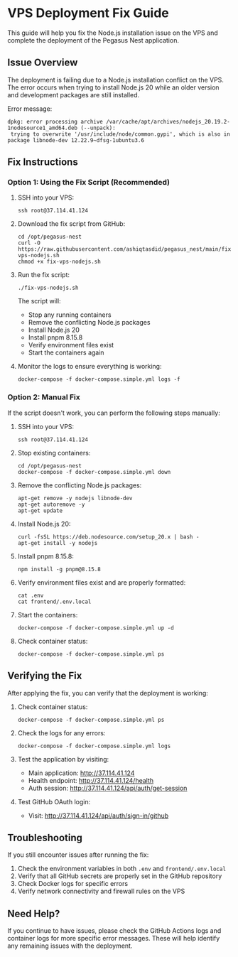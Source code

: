 # VPS Deployment Fix Guide

This guide will help you fix the Node.js installation issue on the VPS and complete the deployment of the Pegasus Nest application.

## Issue Overview

The deployment is failing due to a Node.js installation conflict on the VPS. The error occurs when trying to install Node.js 20 while an older version and development packages are still installed.

Error message:

```
dpkg: error processing archive /var/cache/apt/archives/nodejs_20.19.2-1nodesource1_amd64.deb (--unpack):
 trying to overwrite '/usr/include/node/common.gypi', which is also in package libnode-dev 12.22.9~dfsg-1ubuntu3.6
```

## Fix Instructions

### Option 1: Using the Fix Script (Recommended)

1. SSH into your VPS:

   ```
   ssh root@37.114.41.124
   ```

2. Download the fix script from GitHub:

   ```
   cd /opt/pegasus-nest
   curl -O https://raw.githubusercontent.com/ashiqtasdid/pegasus_nest/main/fix-vps-nodejs.sh
   chmod +x fix-vps-nodejs.sh
   ```

3. Run the fix script:

   ```
   ./fix-vps-nodejs.sh
   ```

   The script will:

   - Stop any running containers
   - Remove the conflicting Node.js packages
   - Install Node.js 20
   - Install pnpm 8.15.8
   - Verify environment files exist
   - Start the containers again

4. Monitor the logs to ensure everything is working:
   ```
   docker-compose -f docker-compose.simple.yml logs -f
   ```

### Option 2: Manual Fix

If the script doesn't work, you can perform the following steps manually:

1. SSH into your VPS:

   ```
   ssh root@37.114.41.124
   ```

2. Stop existing containers:

   ```
   cd /opt/pegasus-nest
   docker-compose -f docker-compose.simple.yml down
   ```

3. Remove the conflicting Node.js packages:

   ```
   apt-get remove -y nodejs libnode-dev
   apt-get autoremove -y
   apt-get update
   ```

4. Install Node.js 20:

   ```
   curl -fsSL https://deb.nodesource.com/setup_20.x | bash -
   apt-get install -y nodejs
   ```

5. Install pnpm 8.15.8:

   ```
   npm install -g pnpm@8.15.8
   ```

6. Verify environment files exist and are properly formatted:

   ```
   cat .env
   cat frontend/.env.local
   ```

7. Start the containers:

   ```
   docker-compose -f docker-compose.simple.yml up -d
   ```

8. Check container status:
   ```
   docker-compose -f docker-compose.simple.yml ps
   ```

## Verifying the Fix

After applying the fix, you can verify that the deployment is working:

1. Check container status:

   ```
   docker-compose -f docker-compose.simple.yml ps
   ```

2. Check the logs for any errors:

   ```
   docker-compose -f docker-compose.simple.yml logs
   ```

3. Test the application by visiting:

   - Main application: http://37.114.41.124
   - Health endpoint: http://37.114.41.124/health
   - Auth session: http://37.114.41.124/api/auth/get-session

4. Test GitHub OAuth login:
   - Visit: http://37.114.41.124/api/auth/sign-in/github

## Troubleshooting

If you still encounter issues after running the fix:

1. Check the environment variables in both `.env` and `frontend/.env.local`
2. Verify that all GitHub secrets are properly set in the GitHub repository
3. Check Docker logs for specific errors
4. Verify network connectivity and firewall rules on the VPS

## Need Help?

If you continue to have issues, please check the GitHub Actions logs and container logs for more specific error messages. These will help identify any remaining issues with the deployment.
